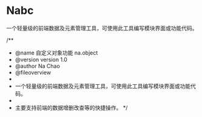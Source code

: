 # Nabc
一个轻量级的前端数据及元素管理工具，可使用此工具编写模块界面或功能代码。

/**
 * @name 自定义对象功能 na.object
 * @version version 1.0
 * @author Na Chao
 * @fileoverview
 * 	
 *	一个轻量级的前端数据及元素管理工具，可使用此工具编写模块界面或功能代码。
 *
 *	主要支持前端的数据增删改查等的快捷操作。
 */

